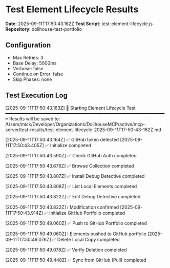 # Test Element Lifecycle Results

**Date**: 2025-09-11T17:50:43.162Z
**Test Script**: test-element-lifecycle.js
**Repository**: dollhouse-test-portfolio

## Configuration
- Max Retries: 3
- Base Delay: 5000ms
- Verbose: false
- Continue on Error: false
- Skip Phases: none

## Test Execution Log

[2025-09-11T17:50:43.163Z] 🧪 Starting Element Lifecycle Test
━━━━━━━━━━━━━━━━━━━━━━━━━━━━━━━━━━━━━━━━━━━━━━━━━━━━━━━━━━━━
Results will be saved to: /Users/mick/Developer/Organizations/DollhouseMCP/active/mcp-server/test-results/test-element-lifecycle-2025-09-11T17-50-43-162Z.md

[2025-09-11T17:50:43.164Z] ✅ GitHub token detected
[2025-09-11T17:50:43.405Z] ✅ Initialize completed

[2025-09-11T17:50:43.590Z] ✅ Check GitHub Auth completed

[2025-09-11T17:50:43.676Z] ✅ Browse Collection completed

[2025-09-11T17:50:43.807Z] ✅ Install Debug Detective completed

[2025-09-11T17:50:43.808Z] ✅ List Local Elements completed

[2025-09-11T17:50:43.822Z] ✅ Edit Debug Detective completed

[2025-09-11T17:50:43.822Z] ℹ️  Modification confirmed
[2025-09-11T17:50:43.914Z] ✅ Initialize GitHub Portfolio completed

[2025-09-11T17:50:49.060Z] ✅ Push to GitHub Portfolio completed

[2025-09-11T17:50:49.060Z] ℹ️  Elements pushed to GitHub portfolio
[2025-09-11T17:50:49.076Z] ✅ Delete Local Copy completed

[2025-09-11T17:50:49.078Z] ✅ Verify Deletion completed

[2025-09-11T17:50:49.448Z] ✅ Sync from GitHub (Pull) completed

